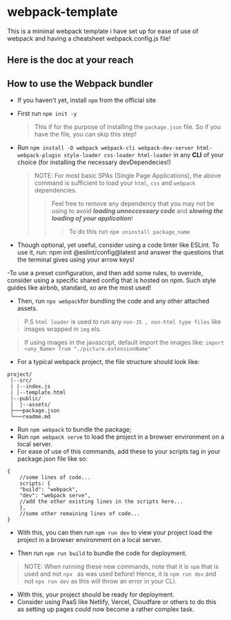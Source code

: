 # webpack-template
This is a minimal webpack template i have set up for ease of use of webpack and having a cheatsheet webpack.config.js file!

## Here is the doc at your reach
## How to use the Webpack bundler

- If you haven't yet, install `npm` from the official site
- First run `npm init -y`

  > This if for the purpose of installing the `package.json` file. So if you have the file, you can skip this step!

- Run `npm install -D webpack webpack-cli webpack-dev-server html-webpack-plugin style-loader css-loader html-loader` in any **CLI** of your choice (for installing the necessary devDependecies!)

  > NOTE: For most basic SPAs (Single Page Applications), the above command is sufficient to load your `html`, `css` and `webpack` dependencies.
  >
  > > Feel free to remove any dependency that you may not be using to avoid **_loading unneccessary code_** and **_slowing the loading of your application_**!
  > >
  > > > To do this run
  > > > `npm uninstall package_name`

- Though optional, yet useful, consider using a code linter like ESLint. To use it, run: npm init @eslint/config@latest and answer the questions that the terminal gives using your arrow keys!

-To use a preset configuration, and then add some rules, to override, consider using a specific shared config that is hosted on npm. Such style guides like airbnb, standard, xo are the most used!

- Then, run `npx webpack`for bundling the code and any other attached assets.

> P.S `html loader` is used to run any `non-JS , non-html type files` like images wrapped in `img` els.

> If using images in the javascript, default import the images like:
> `import <any_Name> from "./picture.extensionName"`

- For a typical webpack project, the file structure should look like:

```
project/
 |--src/
 | |--index.js
 | |--template.html
 |--public/
 |  |--assets/
 ├───package.json
 └───readme.md
```

- Run `npm webpack` to bundle the package;
- Run `npm webpack serve` to load the project in a browser environment on a local server.
- For ease of use of this commands, add these to your scripts tag in your package.json file like so:

```
{
    //some lines of code...
    scripts: {
    "build": "webpack",
    "dev": "webpack serve",
    //add the other existing lines in the scripts here...
    },
    //some other remaining lines of code...
}
```

- With this, you can then run `npm run dev` to view your project load the project in a browser environment on a local server.

- Then run `npm run build` to bundle the code for deployment.

> NOTE: When running these new commands, note that it is `npm` that is used and not `npx ` as was used before! Hence, it is `npm run dev` and not `npx run dev` as this will throw an error in your CLI.

- With this, your project should be ready for deployment.
- Consider using PaaS like Netlify, Vercel, Cloudfare or others to do this as setting up pages could now become a rather complex task.

